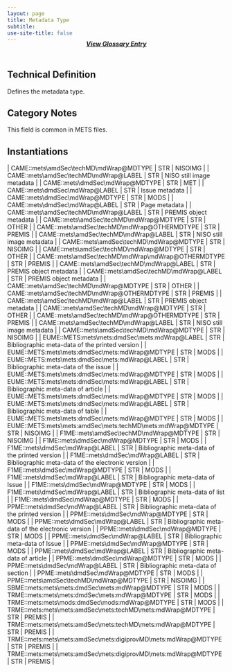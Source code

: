 ```yaml
---
layout: page
title: Metadata Type
subtitle:  
use-site-title: false
---
```


<h4 style="text-align:center;font-style:italic;margin-top:-20px;margin-bottom:50px;"><a href="../../glossary/metadata-type">View Glossary Entry</a></h4>

## Technical Definition

Defines the metadata type.

## Category Notes

This field is common in METS files.

## Instantiations

| CAME::mets\\amdSec\\techMD\\mdWrap@MDTYPE  | STR | NISOIMG  |
| CAME::mets\\amdSec\\techMD\\mdWrap@LABEL  | STR | NISO still image metadata  |
| CAME::mets\\dmdSec\\mdWrap@MDTYPE  | STR | MET  |
| CAME::mets\\dmdSec\\mdWrap@LABEL  | STR | Issue metadata  |
| CAME::mets\\dmdSec\\mdWrap@MDTYPE  | STR | MODS  |
| CAME::mets\\dmdSec\\mdWrap@LABEL  | STR | Page metadata  |
| CAME::mets\\amdSec\\techMD\\mdWrap@LABEL  | STR | PREMIS object metadata  |
| CAME::mets\\amdSec\\techMD\\mdWrap@MDTYPE  | STR | OTHER  |
| CAME::mets\\amdSec\\techMD\\mdWrap@OTHERMDTYPE  | STR | PREMIS  |
| CAME::mets\\amdSec\\techMD\\mdWrap@LABEL  | STR | NISO still image metadata  |
| CAME::mets\\amdSec\\techMD\\mdWrap@MDTYPE  | STR | NISOIMG  |
| CAME::mets\\amdSec\\techMD\\mdWrap@MDTYPE  | STR | OTHER  |
| CAME::mets\\amdSec\\techMD\\mdWrap\\mdWrap@OTHERMDTYPE  | STR | PREMIS  |
| CAME::mets\\amdSec\\techMD\\mdWrap@LABEL  | STR | PREMIS object metadata  |
| CAME::mets\\amdSec\\techMD\\mdWrap@LABEL  | STR | PREMIS object metadata  |
| CAME::mets\\amdSec\\techMD\\mdWrap@MDTYPE  | STR | OTHER  |
| CAME::mets\\amdSec\\techMD\\mdWrap@OTHERMDTYPE  | STR | PREMIS  |
| CAME::mets\\amdSec\\techMD\\mdWrap@LABEL  | STR | PREMIS object metadata  |
| CAME::mets\\amdSec\\techMD\\mdWrap@MDTYPE  | STR | OTHER  |
| CAME::mets\\amdSec\\techMD\\mdWrap@OTHERMDTYPE  | STR | PREMIS  |
| CAME::mets\\amdSec\\techMD\\mdWrap@LABEL  | STR | NISO still image metadata  |
| CAME::mets\\amdSec\\techMD\\mdWrap@MDTYPE  | STR | NISOIMG  |
| EUME::METS:mets\\mets:dmdSec\\mets:mdWrap@LABEL  | STR | Bibliographic meta-data of the printed version  |
| EUME::METS:mets\\mets:dmdSec\\mets:mdWrap@MDTYPE  | STR | MODS  |
| EUME::METS:mets\\mets:dmdSec\\mets:mdWrap@LABEL  | STR | Bibliographic meta-data of the issue  |
| EUME::METS:mets\\mets:dmdSec\\mets:mdWrap@MDTYPE  | STR | MODS  |
| EUME::METS:mets\\mets:dmdSec\\mets:mdWrap@LABEL  | STR | Bibliographic meta-data of article  |
| EUME::METS:mets\\mets:dmdSec\\mets:mdWrap@MDTYPE  | STR | MODS  |
| EUME::METS:mets\\mets:dmdSec\\mets:mdWrap@LABEL  | STR | Bibliographic meta-data of table  |
| EUME::METS:mets\\mets:dmdSec\\mets:mdWrap@MDTYPE  | STR | MODS  |
| EUME::METS:mets\\mets:amdSec\\mets:techMD\\mets:mdWrap@MDTYPE  | STR | NISOIMG  |
| F1ME::mets\\amdSec\\techMD\\mdWrap@MDTYPE  | STR | NISOIMG  |
| F1ME::mets\\dmdSec\\mdWrap@MDTYPE  | STR | MODS  |
| F1ME::mets\\dmdSec\\mdWrap@LABEL  | STR | Bibliographic meta-data of the printed version  |
| F1ME::mets\\dmdSec\\mdWrap@LABEL  | STR | Bibliographic meta-data of the electronic version |
| F1ME::mets\\dmdSec\\mdWrap@MDTYPE  | STR | MODS  |
| F1ME::mets\\dmdSec\\mdWrap@LABEL  | STR | Bibliographic meta-data of Issue  |
| F1ME::mets\\dmdSec\\mdWrap@MDTYPE  | STR | MODS  |
| F1ME::mets\\dmdSec\\mdWrap@LABEL  | STR | Bibliographic meta-data of list  |
| F1ME::mets\\dmdSec\\mdWrap@MDTYPE  | STR | MODS  |
| PPME::mets\\dmdSec\\mdWrap@LABEL  | STR | Bibliographic meta-data of the printed version  |
| PPME::mets\\dmdSec\\mdWrap@MDTYPE  | STR | MODS  |
| PPME::mets\\dmdSec\\mdWrap@LABEL  | STR | Bibliographic meta-data of the electronic version |
| PPME::mets\\dmdSec\\mdWrap@MDTYPE  | STR | MODS  |
| PPME::mets\\dmdSec\\mdWrap@LABEL  | STR | Bibliographic meta-data of Issue  |
| PPME::mets\\dmdSec\\mdWrap@MDTYPE  | STR | MODS  |
| PPME::mets\\dmdSec\\mdWrap@LABEL  | STR | Bibliographic meta-data of article  |
| PPME::mets\\dmdSec\\mdWrap@MDTYPE  | STR | MODS  |
| PPME::mets\\dmdSec\\mdWrap@LABEL  | STR | Bibliographic meta-data of section  |
| PPME::mets\\dmdSec\\mdWrap@MDTYPE  | STR | MODS  |
| PPME::mets\\amdSec\\techMD\\mdWrap@MDTYPE  | STR | NISOIMG  |
| SBME::mets:mets\\mets:dmdSec\\mets:mdWrap@MDTYPE  | STR | MODS  |
| TRME::mets:mets\\mets:dmdSec\\mets:mdWrap@MDTYPE  | STR | MODS  |
| TRME::mets:mets\\mods:dmdSec\\mods:mdWrap@MDTYPE  | STR | MODS  |
| TRME::mets:mets\\mets:amdSec\\mets:techMD\\mets:mdWrap@MDTYPE  | STR | PREMIS  |
| TRME::mets:mets\\mets:amdSec\\mets:techMD\\mets:mdWrap@MDTYPE  | STR | PREMIS  |
| TRME::mets:mets\\mets:amdSec\\mets:digiprovMD\\mets:mdWrap@MDTYPE | STR | PREMIS  |
| TRME::mets:mets\\mets:amdSec\\mets:digiprovMD\\mets:mdWrap@MDTYPE | STR | PREMIS  |


